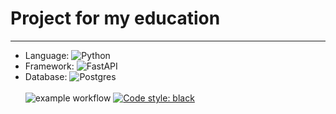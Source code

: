 # Project for my education
***
- Language: ![Python](https://img.shields.io/badge/python-3670A0?style=for-the-badge&logo=python&logoColor=ffdd54)
- Framework: ![FastAPI](https://img.shields.io/badge/FastAPI-005571?style=for-the-badge&logo=fastapi)
- Database: ![Postgres](https://img.shields.io/badge/postgres-%23316192.svg?style=for-the-badge&logo=postgresql&logoColor=white)
<br/><br/>
![example workflow](https://github.com/Ramazan2002/my_app/actions/workflows/tests_workflow.yml/badge.svg)
[![Code style: black](https://img.shields.io/badge/code%20style-black-000000.svg)](https://github.com/psf/black)